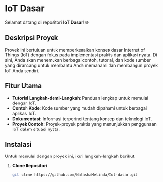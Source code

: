 # IoT Dasar

Selamat datang di repositori **IoT Dasar**! 🌐

## Deskripsi Proyek

Proyek ini bertujuan untuk memperkenalkan konsep dasar Internet of Things (IoT) dengan fokus pada implementasi praktis dan aplikasi nyata. Di sini, Anda akan menemukan berbagai contoh, tutorial, dan kode sumber yang dirancang untuk membantu Anda memahami dan membangun proyek IoT Anda sendiri.

## Fitur Utama

- **Tutorial Langkah-demi-Langkah**: Panduan lengkap untuk memulai dengan IoT.
- **Contoh Kode**: Kode sumber yang mudah dipahami untuk berbagai aplikasi IoT.
- **Dokumentasi**: Informasi terperinci tentang konsep dan teknologi IoT.
- **Proyek Contoh**: Proyek-proyek praktis yang menunjukkan penggunaan IoT dalam situasi nyata.

## Instalasi

Untuk memulai dengan proyek ini, ikuti langkah-langkah berikut:

1. **Clone Repositori**

   ```bash
   git clone https://github.com/NatashaMelinda/Iot-dasar.git

